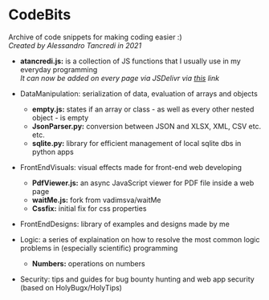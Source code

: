 # CodeBits
Archive of code snippets for making coding easier :)<br/>
<i>Created by Alessandro Tancredi in 2021</i>

- <b>atancredi.js:</b> is a collection of JS functions that I usually use in my everyday programming<br>
<i>It can now be added on every page via JSDelivr via <a href="https://cdn.jsdelivr.net/gh/atancredi/CodeBits/atancredi.js">this</a> link</i>

- DataManipulation: serialization of data, evaluation of arrays and objects<br>
  - <b>empty.js:</b> states if an array or class - as well as every other nested object - is empty
  - <b>JsonParser.py:</b> conversion between JSON and XLSX, XML, CSV etc. etc.
  - <b>sqlite.py:</b> library for efficient management of local sqlite dbs in python apps

- FrontEndVisuals: visual effects made for front-end web developing<br>
  - <b>PdfViewer.js:</b> an async JavaScript viewer for PDF file inside a web page
  - <b>waitMe.js:</b> fork from vadimsva/waitMe
  - <b>Cssfix:</b> initial fix for css properties
  
 - FrontEndDesigns: library of examples and designs made by me
  
- Logic: a series of explaination on how to resolve the most common logic problems in (especially scientific) programming<br>
  - <b>Numbers:</b> operations on numbers

- Security: tips and guides for bug bounty hunting and web app security (based on HolyBugx/HolyTips)<br>